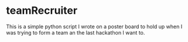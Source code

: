 # teamRecruiter
This is a simple python script I wrote on a poster board to hold up when I was trying to form a team an the last hackathon I want to.

